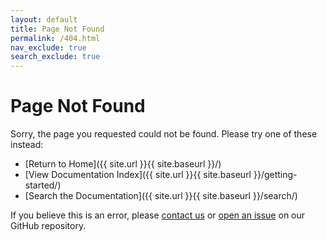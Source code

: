 ```yaml
---
layout: default
title: Page Not Found
permalink: /404.html
nav_exclude: true
search_exclude: true
---
```


# Page Not Found

Sorry, the page you requested could not be found. Please try one of these instead:

- [Return to Home]({{ site.url }}{{ site.baseurl }}/)
- [View Documentation Index]({{ site.url }}{{ site.baseurl }}/getting-started/)
- [Search the Documentation]({{ site.url }}{{ site.baseurl }}/search/)

If you believe this is an error, please [contact us](mailto:support@opencurve.fun) or [open an issue](https://github.com/username/opencurve-docs/issues) on our GitHub repository.
